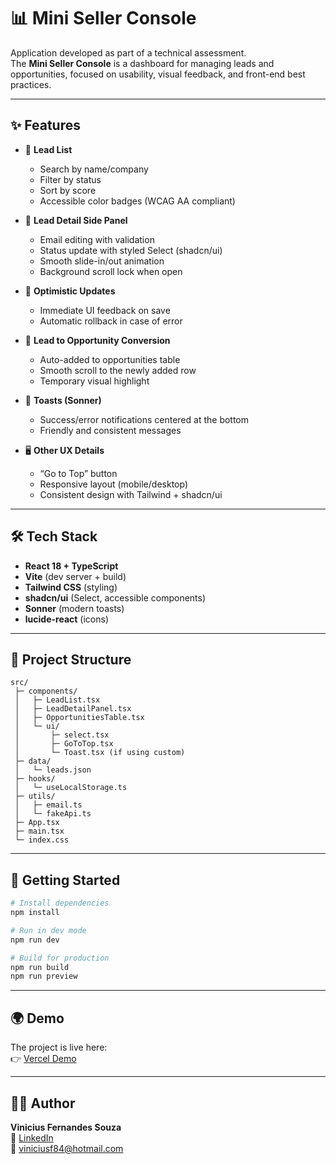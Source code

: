 # 📊 Mini Seller Console

Application developed as part of a technical assessment.  
The **Mini Seller Console** is a dashboard for managing leads and opportunities, focused on usability, visual feedback, and front-end best practices.

---

## ✨ Features

- 🔎 **Lead List**

  - Search by name/company
  - Filter by status
  - Sort by score
  - Accessible color badges (WCAG AA compliant)

- 📝 **Lead Detail Side Panel**

  - Email editing with validation
  - Status update with styled Select (shadcn/ui)
  - Smooth slide-in/out animation
  - Background scroll lock when open

- 🔄 **Optimistic Updates**

  - Immediate UI feedback on save
  - Automatic rollback in case of error

- 🚀 **Lead to Opportunity Conversion**

  - Auto-added to opportunities table
  - Smooth scroll to the newly added row
  - Temporary visual highlight

- 🔔 **Toasts (Sonner)**

  - Success/error notifications centered at the bottom
  - Friendly and consistent messages

- 🖥️ **Other UX Details**
  - “Go to Top” button
  - Responsive layout (mobile/desktop)
  - Consistent design with Tailwind + shadcn/ui

---

## 🛠️ Tech Stack

- **React 18 + TypeScript**
- **Vite** (dev server + build)
- **Tailwind CSS** (styling)
- **shadcn/ui** (Select, accessible components)
- **Sonner** (modern toasts)
- **lucide-react** (icons)

---

## 📂 Project Structure

```
src/
 ├─ components/
 │   ├─ LeadList.tsx
 │   ├─ LeadDetailPanel.tsx
 │   ├─ OpportunitiesTable.tsx
 │   └─ ui/
 │       ├─ select.tsx
 │       ├─ GoToTop.tsx
 │       └─ Toast.tsx (if using custom)
 ├─ data/
 │   └─ leads.json
 ├─ hooks/
 │   └─ useLocalStorage.ts
 ├─ utils/
 │   ├─ email.ts
 │   └─ fakeApi.ts
 ├─ App.tsx
 ├─ main.tsx
 └─ index.css
```

---

## 🚀 Getting Started

```bash
# Install dependencies
npm install

# Run in dev mode
npm run dev

# Build for production
npm run build
npm run preview
```

---

## 🌍 Demo

The project is live here:  
👉 [Vercel Demo](https://mini-seller-console-zeta-nine.vercel.app)

---

## 👨‍💻 Author

**Vinicius Fernandes Souza**  
💼 [LinkedIn](https://www.linkedin.com/in/viniciusfernandessouza)  
📧 viniciusf84@hotmail.com
